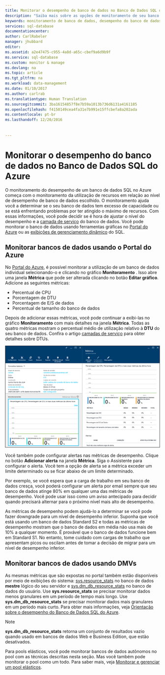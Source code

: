 ```yaml
---
title: Monitorar o desempenho de banco de dados no Banco de Dados SQL do Azure| Microsoft Docs
description: "Saiba mais sobre as opções de monitoramento de seu banco de dados com as ferramentas do Azure e exibições de gerenciamento dinâmico."
keywords: monitoramento de banco de dados, desempenho do banco de dados em nuvem
services: sql-database
documentationcenter: 
author: CarlRabeler
manager: jhubbard
editor: 
ms.assetid: a2e47475-c955-4a8d-a65c-cbef9a6d9b9f
ms.service: sql-database
ms.custom: monitor & manage
ms.devlang: na
ms.topic: article
ms.tgt_pltfrm: na
ms.workload: data-management
ms.date: 01/10/2017
ms.author: carlrab
ms.translationtype: Human Translation
ms.sourcegitcommit: 3ba16154857f8e7b59a1013b736d6131a4161185
ms.openlocfilehash: f4150149cea4fa31e7b991e15ffcbefa8a202ada
ms.contentlocale: pt-br
ms.lasthandoff: 12/20/2016


---
```

# <a name="monitoring-database-performance-in-azure-sql-database"></a>Monitorar o desempenho do banco de dados no Banco de Dados SQL do Azure
O monitoramento do desempenho de um banco de dados SQL no Azure começa com o monitoramento da utilização de recursos em relação ao nível de desempenho de banco de dados escolhido. O monitoramento ajuda você a determinar se o seu banco de dados tem excesso de capacidade ou se está enfrentando problemas por ter atingido o máximo de recursos. Com essas informações, você pode decidir se é hora de ajustar o nível do desempenho e a [camada de serviço](sql-database-service-tiers.md) do banco de dados. Você pode monitorar o banco de dados usando ferramentas gráficas no [Portal do Azure](https://portal.azure.com) ou as [exibições de gerenciamento dinâmico](https://msdn.microsoft.com/library/ms188754.aspx) do SQL.

## <a name="monitor-databases-using-the-azure-portal"></a>Monitorar bancos de dados usando o Portal do Azure
No [Portal do Azure](https://portal.azure.com/), é possível monitorar a utilização de um banco de dados individual selecionando-o e clicando no gráfico **Monitoramento** . Isso abre uma janela **Métrica** que pode ser alterada clicando no botão **Editar gráfico**. Adicione as seguintes métricas:

* Percentual de CPU
* Porcentagem de DTU
* Porcentagem de E/S de dados
* Percentual de tamanho do banco de dados

Depois de adicionar essas métricas, você pode continuar a exibi-las no gráfico **Monitoramento** com mais detalhes na janela **Métrica**. Todas as quatro métricas mostram o percentual médio de utilização relativo à **DTU** do seu banco de dados. Confira o artigo [camadas de serviço](sql-database-service-tiers.md) para obter detalhes sobre DTUs.

![Monitoramento da camada de serviço do desempenho do banco de dados.](./media/sql-database-service-tiers/sqldb_service_tier_monitoring.png)

Você também pode configurar alertas nas métricas de desempenho. Clique no botão **Adicionar alerta** na janela **Métrica**. Siga o Assistente para configurar o alerta. Você tem a opção de alerta se a métrica exceder um limite determinado ou se ficar abaixo de um limite determinado.

Por exemplo, se você espera que a carga de trabalho em seu banco de dados cresça, você poderá configurar um alerta por email sempre que seu banco de dados atinge 80% em qualquer uma das métricas de desempenho. Você pode usar isso como um aviso antecipado para decidir quando precisará alternar para o próximo nível mais alto de desempenho.

As métricas de desempenho podem ajudá-lo a determinar se você pode fazer downgrade para um nível de desempenho inferior. Suponha que você está usando um banco de dados Standard S2 e todas as métricas de desempenho mostram que o banco de dados em média não usa mais de 10% a qualquer momento. É provável que o banco de dados funcione bem em Standard S1. No entanto, tome cuidado com cargas de trabalho que apresentam picos ou oscilam antes de tomar a decisão de migrar para um nível de desempenho inferior.

## <a name="monitor-databases-using-dmvs"></a>Monitorar bancos de dados usando DMVs
As mesmas métricas que são expostas no portal também estão disponíveis por meio de exibições do sistema: [sys.resource_stats](https://msdn.microsoft.com/library/dn269979.aspx) no banco de dados **mestre** lógico do seu servidor e [sys.dm_db_resource_stats](https://msdn.microsoft.com/library/dn800981.aspx) no banco de dados do usuário. Use **sys.resource_stats** se precisar monitorar dados menos granulares em um período de tempo mais longo. Use **sys.dm_db_resource_stats** se precisar monitorar dados mais granulares em um período mais curto. Para obter mais informações, veja [Orientação sobre o desempenho do Banco de Dados SQL do Azure](sql-database-performance-guidance.md#monitor-resource-use).

> [!NOTE]
> **sys.dm_db_resource_stats** retorna um conjunto de resultados vazio quando usado em bancos de dados Web e Business Edition, que estão desativados.
>
>

Para pools elásticos, você pode monitorar bancos de dados autônomos no pool com as técnicas descritas nesta seção. Mas você também pode monitorar o pool como um todo. Para saber mais, veja [Monitorar e gerenciar um pool elásticos](sql-database-elastic-pool-manage-portal.md).

